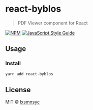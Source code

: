 # react-byblos

> PDF Viewer component for React

[![NPM](https://img.shields.io/npm/v/react-byblos.svg)](https://www.npmjs.com/package/react-byblos) [![JavaScript Style Guide](https://badgen.net/badge/code%20style/airbnb/ff5a5f?icon=airbnb)](https://github.com/airbnb/javascript)

## Usage

### Install

```bash
yarn add react-byblos
```

## License

MIT © [lxsmnsyc](https://github.com/lxsmnsyc)
